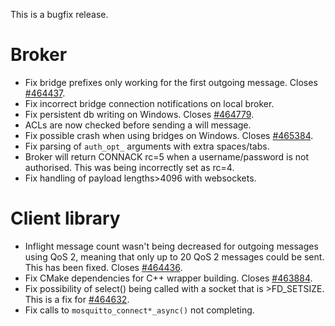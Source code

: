 <!--
.. title: Version 1.4.2 released
.. slug: version-1-4-2-released
.. date: 2015-05-07 22:58:11
.. tags: Releases
.. category:
.. link:
.. description:
.. type: text
-->

This is a bugfix release.

# Broker

 * Fix bridge prefixes only working for the first outgoing message. Closes [#464437].
 * Fix incorrect bridge connection notifications on local broker.
 * Fix persistent db writing on Windows. Closes [#464779].
 * ACLs are now checked before sending a will message.
 * Fix possible crash when using bridges on Windows. Closes [#465384].
 * Fix parsing of `auth_opt_` arguments with extra spaces/tabs.
 * Broker will return CONNACK rc=5 when a username/password is not authorised.
   This was being incorrectly set as rc=4.
 * Fix handling of payload lengths&gt;4096 with websockets.

# Client library

 * Inflight message count wasn't being decreased for outgoing messages using
   QoS 2, meaning that only up to 20 QoS 2 messages could be sent. This has
   been fixed. Closes [#464436].
 * Fix CMake dependencies for C++ wrapper building. Closes [#463884].
 * Fix possibility of select() being called with a socket that is
   &gt;FD_SETSIZE. This is a fix for [#464632].
 * Fix calls to `mosquitto_connect*_async()` not completing.

[#464437]: https://bugs.eclipse.org/bugs/show_bug.cgi?id=464437
[#464779]: https://bugs.eclipse.org/bugs/show_bug.cgi?id=464779
[#465384]: https://bugs.eclipse.org/bugs/show_bug.cgi?id=465384
[#463884]: https://bugs.eclipse.org/bugs/show_bug.cgi?id=463884
[#464436]: https://bugs.eclipse.org/bugs/show_bug.cgi?id=464436
[#464632]: https://bugs.eclipse.org/bugs/show_bug.cgi?id=464632
